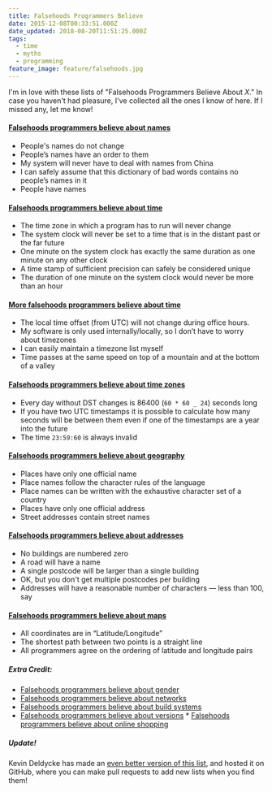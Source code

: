 ```yaml
---
title: Falsehoods Programmers Believe
date: 2015-12-08T00:33:51.000Z
date_updated: 2018-08-20T11:51:25.000Z
tags:
  - time
  - myths
  - programming
feature_image: feature/falsehoods.jpg
---
```


I'm in love with these lists of "Falsehoods Programmers Believe About _X_." In case you haven't had pleasure, I've collected all the ones I know of here. If I missed any, let me know!

#### [Falsehoods programmers believe about names](http://www.kalzumeus.com/2010/06/17/falsehoods-programmers-believe-about-names/)

- People's names do not change
- People’s names have an order to them
- My system will never have to deal with names from China
- I can safely assume that this dictionary of bad words contains no people’s names in it
- People have names

#### [Falsehoods programmers believe about time](http://infiniteundo.com/post/25326999628/falsehoods-programmers-believe-about-time)

- The time zone in which a program has to run will never change
- The system clock will never be set to a time that is in the distant past or the far future
- One minute on the system clock has exactly the same duration as one minute on any other clock
- A time stamp of sufficient precision can safely be considered unique
- The duration of one minute on the system clock would never be more than an hour

#### [More falsehoods programmers believe about time](http://infiniteundo.com/post/25509354022/more-falsehoods-programmers-believe-about-time)

- The local time offset (from UTC) will not change during office hours.
- My software is only used internally/locally, so I don’t have to worry about timezones
- I can easily maintain a timezone list myself
- Time passes at the same speed on top of a mountain and at the bottom of a valley

#### [Falsehoods programmers believe about time zones](http://www.creativedeletion.com/2015/01/28/falsehoods-programmers-date-time-zones.html)

- Every day without DST changes is 86400 (`60 * 60 _ 24`) seconds long
- If you have two UTC timestamps it is possible to calculate how many seconds will be between them even if one of the timestamps are a year into the future
- The time `23:59:60` is always invalid

#### [Falsehoods programmers believe about geography](http://wiesmann.codiferes.net/wordpress/?p=15187)

- Places have only one official name
- Place names follow the character rules of the language
- Place names can be written with the exhaustive character set of a country
- Places have only one official address
- Street addresses contain street names

#### [Falsehoods programmers believe about addresses](https://www.mjt.me.uk/posts/falsehoods-programmers-believe-about-addresses/)

- No buildings are numbered zero
- A road will have a name
- A single postcode will be larger than a single building
- OK, but you don't get multiple postcodes per building
- Addresses will have a reasonable number of characters — less than 100, say

#### [Falsehoods programmers believe about maps](http://www.atlefren.net/post/2014/09/falsehoods-programmers-believe-about-maps/)

- All coordinates are in “Latitude/Longitude”
- The shortest path between two points is a straight line
- All programmers agree on the ordering of latitude and longitude pairs

##### Extra Credit:

- [Falsehoods programmers believe about gender](https://gist.github.com/garbados/f82604ea639e0e47bf44)
- [Falsehoods programmers believe about networks](http://blog.erratasec.com/2012/06/falsehoods-programmers-believe-about.html)
- [Falsehoods programmers believe about build systems](http://pozorvlak.livejournal.com/174763.html)
- [Falsehoods programmers believe about versions](https://github.com/xenoterracide/falsehoods/blob/master/versions.md) \* [Falsehoods programmers believe about online shopping](http://wiesmann.codiferes.net/wordpress/?p=22201)

##### Update!

Kevin Deldycke has made an [even better version of this list](https://github.com/kdeldycke/awesome-falsehood), and hosted it on GitHub, where you can make pull requests to add new lists when you find them!
